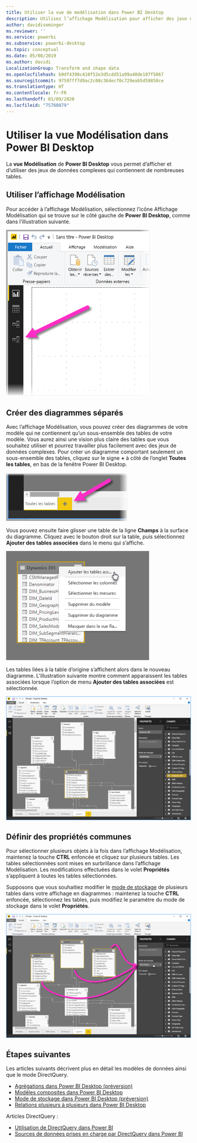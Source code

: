 ```yaml
---
title: Utiliser la vue de modélisation dans Power BI Desktop
description: Utilisez l’affichage Modélisation pour afficher des jeux de données complexes dans un format visuel dans Power BI Desktop.
author: davidiseminger
ms.reviewer: ''
ms.service: powerbi
ms.subservice: powerbi-desktop
ms.topic: conceptual
ms.date: 05/08/2019
ms.author: davidi
LocalizationGroup: Transform and shape data
ms.openlocfilehash: b9df4398c410f52e3d5cdd51a99a40de107f5867
ms.sourcegitcommit: 97597ff7d9ac2c08c364ecf0c729eab5d59850ce
ms.translationtype: HT
ms.contentlocale: fr-FR
ms.lasthandoff: 01/09/2020
ms.locfileid: "75760879"
---
```

# <a name="work-with-modeling-view-in-power-bi-desktop"></a>Utiliser la vue Modélisation dans Power BI Desktop

La **vue Modélisation** de **Power BI Desktop** vous permet d’afficher et d’utiliser des jeux de données complexes qui contiennent de nombreuses tables.


## <a name="using-modeling-view"></a>Utiliser l’affichage Modélisation

Pour accéder à l’affichage Modélisation, sélectionnez l’icône Affichage Modélisation qui se trouve sur le côté gauche de **Power BI Desktop**, comme dans l’illustration suivante.

![Icône Affichage Modélisation dans Power BI Desktop](media/desktop-modeling-view/modeling-view_02.png)

## <a name="creating-separate-diagrams"></a>Créer des diagrammes séparés

Avec l’affichage Modélisation, vous pouvez créer des diagrammes de votre modèle qui ne contiennent qu’un sous-ensemble des tables de votre modèle. Vous aurez ainsi une vision plus claire des tables que vous souhaitez utiliser et pourrez travailler plus facilement avec des jeux de données complexes. Pour créer un diagramme comportant seulement un sous-ensemble des tables, cliquez sur le signe **+** à côté de l’onglet **Toutes les tables**, en bas de la fenêtre Power BI Desktop.

![Créer un diagramme en cliquant sur le signe + dans la section des onglets](media/desktop-modeling-view/modeling-view_03.png)

Vous pouvez ensuite faire glisser une table de la ligne **Champs** à la surface du diagramme. Cliquez avec le bouton droit sur la table, puis sélectionnez **Ajouter des tables associées** dans le menu qui s’affiche.

![Cliquer avec le bouton droit sur une table et sélectionner Ajouter des tables associées](media/desktop-modeling-view/modeling-view_04.png)

Les tables liées à la table d’origine s’affichent alors dans le nouveau diagramme. L’illustration suivante montre comment apparaissent les tables associées lorsque l’option de menu **Ajouter des tables associées** est sélectionnée.

![Afficher les tables associées](media/desktop-modeling-view/modeling-view_05.png)

## <a name="setting-common-properties"></a>Définir des propriétés communes

Pour sélectionner plusieurs objets à la fois dans l’affichage Modélisation, maintenez la touche **CTRL** enfoncée et cliquez sur plusieurs tables. Les tables sélectionnées sont mises en surbrillance dans l’affichage Modélisation. Les modifications effectuées dans le volet **Propriétés** s’appliquent à toutes les tables sélectionnées.

Supposons que vous souhaitiez modifier le [mode de stockage](desktop-storage-mode.md) de plusieurs tables dans votre affichage en diagrammes : maintenez la touche **CTRL** enfoncée, sélectionnez les tables, puis modifiez le paramètre du mode de stockage dans le volet **Propriétés**.

![Sélectionner plusieurs tables en maintenant la touche CTRL enfoncée, puis en définissant des propriétés communes à toutes les tables sélectionnées](media/desktop-modeling-view/modeling-view_06.png)


## <a name="next-steps"></a>Étapes suivantes

Les articles suivants décrivent plus en détail les modèles de données ainsi que le mode DirectQuery.

* [Agrégations dans Power BI Desktop (préversion)](desktop-aggregations.md)
* [Modèles composites dans Power BI Desktop](desktop-composite-models.md)
* [Mode de stockage dans Power BI Desktop (préversion)](desktop-storage-mode.md)
* [Relations plusieurs à plusieurs dans Power BI Desktop](desktop-many-to-many-relationships.md)


Articles DirectQuery :

* [Utilisation de DirectQuery dans Power BI](desktop-directquery-about.md)
* [Sources de données prises en charge par DirectQuery dans Power BI](desktop-directquery-data-sources.md)
